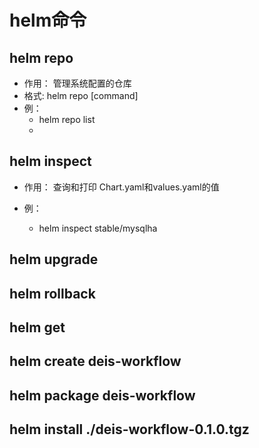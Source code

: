 # helm命令





## helm repo 
* 作用： 管理系统配置的仓库
* 格式: helm repo [command]
* 例： 
  * helm repo list
  * 
  
## helm inspect 
* 作用： 查询和打印 Chart.yaml和values.yaml的值

* 例： 
  * helm inspect stable/mysqlha



## helm upgrade

## helm rollback

## helm get   



## helm create deis-workflow

## helm package deis-workflow

##  helm install ./deis-workflow-0.1.0.tgz

